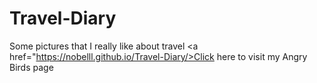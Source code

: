 # Travel-Diary
Some pictures that I really like about travel
<a href="https://nobelll.github.io/Travel-Diary/>Click here to visit my Angry Birds page</a>
